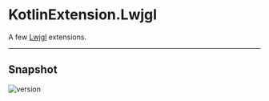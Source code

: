 # KotlinExtension.Lwjgl
A few [Lwjgl](https://lwjgl.org/) extensions.

---

## Snapshot

![version](https://img.shields.io/static/v1?label=version&message=0.1.0-SNAPSHOT&labelColor=212121&color=2962ff&style=flat)
